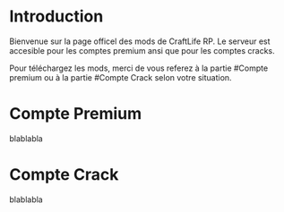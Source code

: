 # Introduction

Bienvenue sur la page officel des mods de CraftLife RP.
Le serveur est accesible pour les comptes premium ansi que pour les comptes cracks.

Pour téléchargez les mods, merci de vous referez à la partie #Compte premium ou à la partie #Compte Crack selon votre situation.

# Compte Premium

blablabla

# Compte Crack

blablabla
